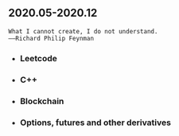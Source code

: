 ## 2020.05-2020.12

```
What I cannot create, I do not understand.                                                                                  ——Richard Philip Feynman
```



- ### Leetcode

- ### C++

- ### Blockchain

- ### Options, futures and other derivatives


